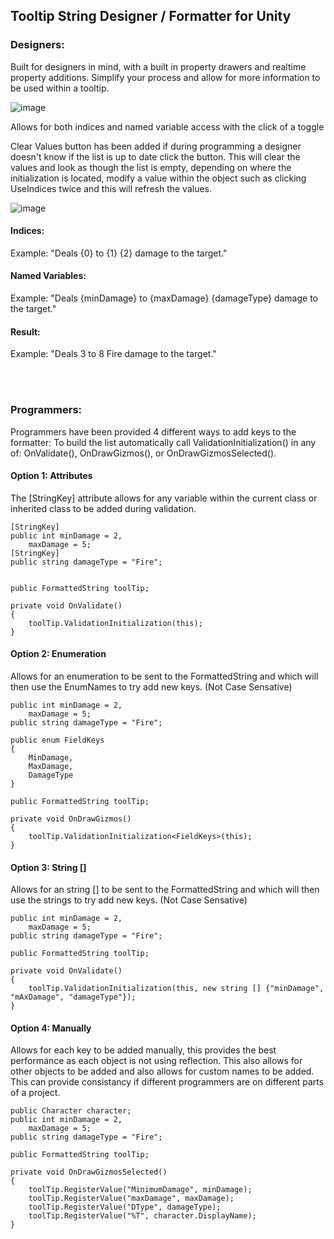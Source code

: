 ## Tooltip String Designer / Formatter for Unity

### Designers:

Built for designers in mind, with a built in property drawers and realtime property additions. Simplify your process and allow for more information to be used within a tooltip.

![image](https://github.com/JBWD/Unity-Tooltip-FormattedText/assets/35278058/513a4912-9514-4fad-a70b-b4358c83f2d7)


Allows for both indices and named variable access with the click of a toggle

Clear Values button has been added if during programming a designer doesn't know if the list is up to date click the button. This will clear the values and look as though the list is empty, depending on where the initialization is located, modify a value within the object such as clicking UseIndices twice and this will refresh the values.

![image](https://github.com/JBWD/Unity-Tooltip-FormattedText/assets/35278058/70547305-1116-4880-8f99-fa31e706fa00)


#### Indices:

Example: "Deals {0} to {1} {2} damage to the target."

#### Named Variables:

Example: "Deals {minDamage} to {maxDamage} {damageType} damage to the target."

#### Result:

Example:  "Deals 3 to 8 Fire damage to the target."


<br><br>

### Programmers:

Programmers have been provided 4 different ways to add keys to the formatter:
To build the list automatically call ValidationInitialization() in any of: OnValidate(), OnDrawGizmos(), or OnDrawGizmosSelected().

#### Option 1: Attributes

The [StringKey] attribute allows for any variable within the current class or inherited class to be added during validation.

```
[StringKey]
public int minDamage = 2,
    maxDamage = 5;
[StringKey]
public string damageType = "Fire";


public FormattedString toolTip;
     
private void OnValidate()
{         
    toolTip.ValidationInitialization(this);
}
```

#### Option 2: Enumeration

Allows for an enumeration to be sent to the FormattedString and which will then use the EnumNames to try add new keys. (Not Case Sensative)

```
public int minDamage = 2,
    maxDamage = 5;
public string damageType = "Fire";

public enum FieldKeys
{
    MinDamage,
    MaxDamage,
    DamageType
}

public FormattedString toolTip;
     
private void OnDrawGizmos()
{         
    toolTip.ValidationInitialization<FieldKeys>(this);
}
```


#### Option 3: String []

Allows for an string [] to be sent to the FormattedString and which will then use the strings to try add new keys. (Not Case Sensative)

```
public int minDamage = 2,
    maxDamage = 5;
public string damageType = "Fire";

public FormattedString toolTip;
     
private void OnValidate()
{         
    toolTip.ValidationInitialization(this, new string [] {"minDamage", "mAxDamage", "damageType"});
}
```

#### Option 4: Manually

Allows for each key to be added manually, this provides the best performance as each object is not using reflection. This also allows for other objects to be added and
also allows for custom names to be added. This can provide consistancy if different programmers are on different parts of a project.

```
public Character character;
public int minDamage = 2,
    maxDamage = 5;
public string damageType = "Fire";

public FormattedString toolTip;
     
private void OnDrawGizmosSelected()
{         
    toolTip.RegisterValue("MinimumDamage", minDamage);
    toolTip.RegisterValue("maxDamage", maxDamage);
    toolTip.RegisterValue("DType", damageType);
    toolTip.RegisterValue("%T", character.DisplayName);
}
```











